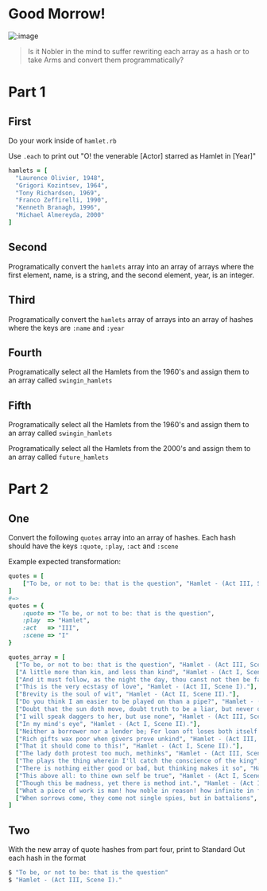 # Good Morrow!

![:image](https://i0.wp.com/www.filmscouts.com/zgifclip/cannes97/hamlet.gif)

> Is it Nobler in the mind to suffer rewriting each array as a hash or to take Arms and convert them programmatically? 

# Part 1

## First

Do your work inside of `hamlet.rb`

Use `.each` to print out "O! the venerable [Actor] starred as Hamlet in [Year]"

```rb
hamlets = [
  "Laurence Olivier, 1948",
  "Grigori Kozintsev, 1964",
  "Tony Richardson, 1969",
  "Franco Zeffirelli, 1990",
  "Kenneth Branagh, 1996",
  "Michael Almereyda, 2000"
]
```

## Second

Programatically convert the `hamlets` array into an array of arrays where the first element, name, is a string, and the second element, year, is an integer.

## Third

Programatically convert the `hamlets` array of arrays into an array of hashes where the keys are `:name` and `:year`

## Fourth

Programatically select all the Hamlets from the 1960's and assign them to an array called `swingin_hamlets`

## Fifth

Programatically select all the Hamlets from the 1960's and assign them to an array called `swingin_hamlets`

Programatically select all the Hamlets from the 2000's and assign them to an array called `future_hamlets`

# Part 2

## One 
Convert the following `quotes` array into an array of hashes.
Each hash should have the keys `:quote`, `:play`, `:act` and `:scene`

Example expected transformation:

```rb
quotes = [
    ["To be, or not to be: that is the question", "Hamlet - (Act III, Scene I)."]
]
#=>
quotes = {
    :quote => "To be, or not to be: that is the question",
    :play  => "Hamlet",
    :act   => "III",
    :scene => "I"
}
```

```rb
quotes_array = [
  ["To be, or not to be: that is the question", "Hamlet - (Act III, Scene I)."],
  ["A little more than kin, and less than kind", "Hamlet - (Act I, Scene II)."],
  ["And it must follow, as the night the day, thou canst not then be false to any man", "Hamlet - (Act I, Scene III)."],
  ["This is the very ecstasy of love", "Hamlet - (Act II, Scene I)."],
  ["Brevity is the soul of wit", "Hamlet - (Act II, Scene II)."],
  ["Do you think I am easier to be played on than a pipe?", "Hamlet - (Act III, Scene II)."],
  ["Doubt that the sun doth move, doubt truth to be a liar, but never doubt I love", "Hamlet - (Act II, Scene II)."],
  ["I will speak daggers to her, but use none", "Hamlet - (Act III, Scene II)."],
  ["In my mind's eye", "Hamlet - (Act I, Scene II)."],
  ["Neither a borrower nor a lender be; For loan oft loses both itself and friend, and borrowing dulls the edge of husbandry", "Hamlet - (Act I, Scene III)."],
  ["Rich gifts wax poor when givers prove unkind", "Hamlet - (Act III, Scene I)."],
  ["That it should come to this!", "Hamlet - (Act I, Scene II)."],
  ["The lady doth protest too much, methinks", "Hamlet - (Act III, Scene II)."],
  ["The plays the thing wherein I'll catch the conscience of the king", "Hamlet - (Act II, Scene II)."],
  ["There is nothing either good or bad, but thinking makes it so", "Hamlet - (Act II, Scene II)."],
  ["This above all: to thine own self be true", "Hamlet - (Act I, Scene III)."],
  ["Though this be madness, yet there is method int.", "Hamlet - (Act II, Scene II)."],
  ["What a piece of work is man! how noble in reason! how infinite in faculty! in form and moving how express and admirable! in action how like an angel! in apprehension how like a god! the beauty of the world, the paragon of animals! ", "Hamlet - (Act II, Scene II)."],
  ["When sorrows come, they come not single spies, but in battalions", "Hamlet - (Act IV, Scene V)."]
]
```

## Two

With the new array of quote hashes from part four, print to Standard Out each hash in the format

```bash
$ "To be, or not to be: that is the question"
$ "Hamlet - (Act III, Scene I)."
```
